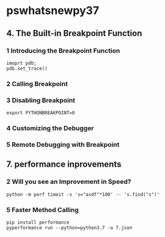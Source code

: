 # pswhatsnewpy37
## 4. The Built-in Breakpoint Function
### 1 Introducing the Breakpoint Function
```
imoprt pdb;
pdb.set_trace()
```
### 2 Calling Breakpoint
### 3 Disabling Breakpoint
```
export PYTHONBREAKPOINT=0
```
### 4 Customizing the Debugger
### 5 Remote Debugging with Breakpoint

## 7. performance inprovements
### 2 Will you see an Improvement in Speed?
```
python -m perf timeit -s 's="asdf"*100' -- 's.find("s")'
```
### 5 Faster Method Calling
```
pip install performance
pyperformance run --python=python3.7 -o 7.json
```
